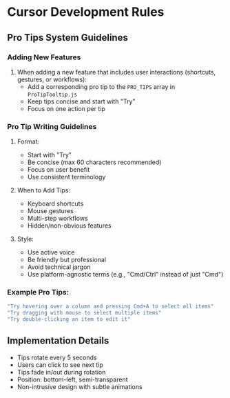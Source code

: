 # Cursor Development Rules

## Pro Tips System Guidelines

### Adding New Features
1. When adding a new feature that includes user interactions (shortcuts, gestures, or workflows):
   - Add a corresponding pro tip to the `PRO_TIPS` array in `ProTipTooltip.js`
   - Keep tips concise and start with "Try"
   - Focus on one action per tip

### Pro Tip Writing Guidelines
1. Format:
   - Start with "Try"
   - Be concise (max 60 characters recommended)
   - Focus on user benefit
   - Use consistent terminology

2. When to Add Tips:
   - Keyboard shortcuts
   - Mouse gestures
   - Multi-step workflows
   - Hidden/non-obvious features

3. Style:
   - Use active voice
   - Be friendly but professional
   - Avoid technical jargon
   - Use platform-agnostic terms (e.g., "Cmd/Ctrl" instead of just "Cmd")

### Example Pro Tips:
```javascript
"Try hovering over a column and pressing Cmd+A to select all items"
"Try dragging with mouse to select multiple items"
"Try double-clicking an item to edit it"
```

## Implementation Details
- Tips rotate every 5 seconds
- Users can click to see next tip
- Tips fade in/out during rotation
- Position: bottom-left, semi-transparent
- Non-intrusive design with subtle animations 